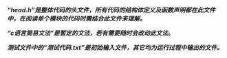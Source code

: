 ***“head.h”是整体代码的头文件，所有代码的结构体定义及函数声明都在此文件中，在阅读单个模块的代码时需结合此文件来理解。***

***“c语言简易文法”是暂定的文法，若有需要随时会改动此文法。***

***测试文件中的“测试代码.txt”是初始输入文件，其它均为运行过程中输出的文件。***